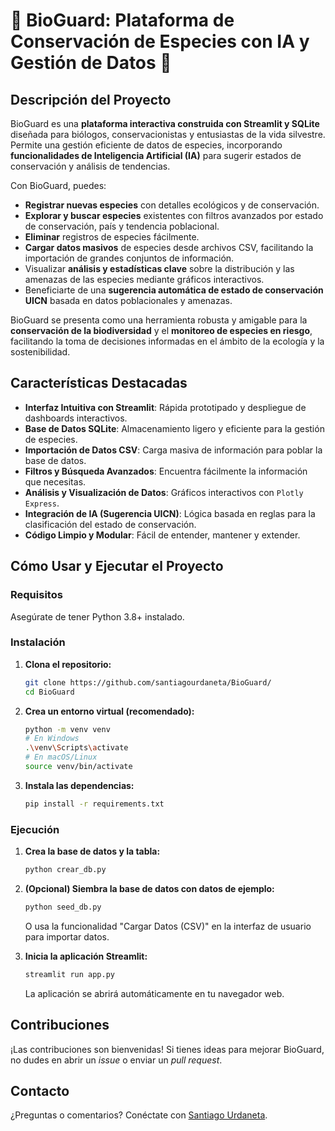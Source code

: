 # 🌱 BioGuard: Plataforma de Conservación de Especies con IA y Gestión de Datos 🐅

## Descripción del Proyecto

BioGuard es una **plataforma interactiva construida con Streamlit y SQLite** diseñada para biólogos, conservacionistas y entusiastas de la vida silvestre. Permite una gestión eficiente de datos de especies, incorporando **funcionalidades de Inteligencia Artificial (IA)** para sugerir estados de conservación y análisis de tendencias.

Con BioGuard, puedes:

* **Registrar nuevas especies** con detalles ecológicos y de conservación.
* **Explorar y buscar especies** existentes con filtros avanzados por estado de conservación, país y tendencia poblacional.
* **Eliminar** registros de especies fácilmente.
* **Cargar datos masivos** de especies desde archivos CSV, facilitando la importación de grandes conjuntos de información.
* Visualizar **análisis y estadísticas clave** sobre la distribución y las amenazas de las especies mediante gráficos interactivos.
* Beneficiarte de una **sugerencia automática de estado de conservación UICN** basada en datos poblacionales y amenazas.

BioGuard se presenta como una herramienta robusta y amigable para la **conservación de la biodiversidad** y el **monitoreo de especies en riesgo**, facilitando la toma de decisiones informadas en el ámbito de la ecología y la sostenibilidad.

## Características Destacadas

* **Interfaz Intuitiva con Streamlit**: Rápida prototipado y despliegue de dashboards interactivos.
* **Base de Datos SQLite**: Almacenamiento ligero y eficiente para la gestión de especies.
* **Importación de Datos CSV**: Carga masiva de información para poblar la base de datos.
* **Filtros y Búsqueda Avanzados**: Encuentra fácilmente la información que necesitas.
* **Análisis y Visualización de Datos**: Gráficos interactivos con `Plotly Express`.
* **Integración de IA (Sugerencia UICN)**: Lógica basada en reglas para la clasificación del estado de conservación.
* **Código Limpio y Modular**: Fácil de entender, mantener y extender.

## Cómo Usar y Ejecutar el Proyecto

### Requisitos

Asegúrate de tener Python 3.8+ instalado.

### Instalación

1.  **Clona el repositorio:**
    ```bash
    git clone https://github.com/santiagourdaneta/BioGuard/
    cd BioGuard
    ```
2.  **Crea un entorno virtual (recomendado):**
    ```bash
    python -m venv venv
    # En Windows
    .\venv\Scripts\activate
    # En macOS/Linux
    source venv/bin/activate
    ```
3.  **Instala las dependencias:**
    ```bash
    pip install -r requirements.txt
    ```

### Ejecución

1.  **Crea la base de datos y la tabla:**
    ```bash
    python crear_db.py
    ```
2.  **(Opcional) Siembra la base de datos con datos de ejemplo:**
    ```bash
    python seed_db.py
    ```
    O usa la funcionalidad "Cargar Datos (CSV)" en la interfaz de usuario para importar datos.

3.  **Inicia la aplicación Streamlit:**
    ```bash
    streamlit run app.py
    ```
    La aplicación se abrirá automáticamente en tu navegador web.

## Contribuciones

¡Las contribuciones son bienvenidas! Si tienes ideas para mejorar BioGuard, no dudes en abrir un *issue* o enviar un *pull request*.

## Contacto

¿Preguntas o comentarios? Conéctate con [Santiago Urdaneta](https://github.com/santiagourdaneta/).

